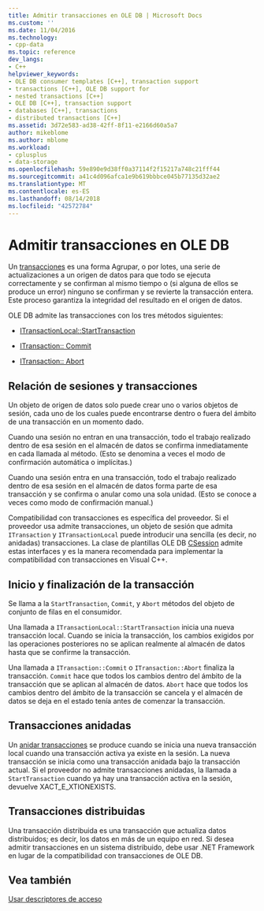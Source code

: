 ```yaml
---
title: Admitir transacciones en OLE DB | Microsoft Docs
ms.custom: ''
ms.date: 11/04/2016
ms.technology:
- cpp-data
ms.topic: reference
dev_langs:
- C++
helpviewer_keywords:
- OLE DB consumer templates [C++], transaction support
- transactions [C++], OLE DB support for
- nested transactions [C++]
- OLE DB [C++], transaction support
- databases [C++], transactions
- distributed transactions [C++]
ms.assetid: 3d72e583-ad38-42ff-8f11-e2166d60a5a7
author: mikeblome
ms.author: mblome
ms.workload:
- cplusplus
- data-storage
ms.openlocfilehash: 59e890e9d38ff0a37114f2f15217a748c21fff44
ms.sourcegitcommit: a41c4d096afca1e9b619bbbce045b77135d32ae2
ms.translationtype: MT
ms.contentlocale: es-ES
ms.lasthandoff: 08/14/2018
ms.locfileid: "42572784"
---
```

# <a name="supporting-transactions-in-ole-db"></a>Admitir transacciones en OLE DB
Un [transacciones](../../data/transactions-mfc-data-access.md) es una forma Agrupar, o por lotes, una serie de actualizaciones a un origen de datos para que todo se ejecuta correctamente y se confirman al mismo tiempo o (si alguna de ellos se produce un error) ninguno se confirman y se revierte la transacción entera. Este proceso garantiza la integridad del resultado en el origen de datos.  
  
 OLE DB admite las transacciones con los tres métodos siguientes:  
  
-   [ITransactionLocal::StartTransaction](/previous-versions/windows/desktop/ms709786\(v=vs.85\))  
  
-   [ITransaction:: Commit](/previous-versions/windows/desktop/ms713008\(v=vs.85\))  
  
-   [ITransaction:: Abort](/previous-versions/windows/desktop/ms709833\(v=vs.85\))  
  
## <a name="relationship-of-sessions-and-transactions"></a>Relación de sesiones y transacciones  
 Un objeto de origen de datos solo puede crear uno o varios objetos de sesión, cada uno de los cuales puede encontrarse dentro o fuera del ámbito de una transacción en un momento dado.  
  
 Cuando una sesión no entran en una transacción, todo el trabajo realizado dentro de esa sesión en el almacén de datos se confirma inmediatamente en cada llamada al método. (Esto se denomina a veces el modo de confirmación automática o implícitas.)  
  
 Cuando una sesión entra en una transacción, todo el trabajo realizado dentro de esa sesión en el almacén de datos forma parte de esa transacción y se confirma o anular como una sola unidad. (Esto se conoce a veces como modo de confirmación manual.)  
  
 Compatibilidad con transacciones es específica del proveedor. Si el proveedor usa admite transacciones, un objeto de sesión que admita `ITransaction` y `ITransactionLocal` puede introducir una sencilla (es decir, no anidadas) transacciones. La clase de plantillas OLE DB [CSession](../../data/oledb/csession-class.md) admite estas interfaces y es la manera recomendada para implementar la compatibilidad con transacciones en Visual C++.  
  
## <a name="starting-and-ending-the-transaction"></a>Inicio y finalización de la transacción  
 Se llama a la `StartTransaction`, `Commit`, y `Abort` métodos del objeto de conjunto de filas en el consumidor.  
  
 Una llamada a `ITransactionLocal::StartTransaction` inicia una nueva transacción local. Cuando se inicia la transacción, los cambios exigidos por las operaciones posteriores no se aplican realmente al almacén de datos hasta que se confirme la transacción.  
  
 Una llamada a `ITransaction::Commit` o `ITransaction::Abort` finaliza la transacción. `Commit` hace que todos los cambios dentro del ámbito de la transacción que se aplican al almacén de datos. `Abort` hace que todos los cambios dentro del ámbito de la transacción se cancela y el almacén de datos se deja en el estado tenía antes de comenzar la transacción.  
  
## <a name="nested-transactions"></a>Transacciones anidadas  
 Un [anidar transacciones](/previous-versions/windows/desktop/ms716985\(v=vs.85\)) se produce cuando se inicia una nueva transacción local cuando una transacción activa ya existe en la sesión. La nueva transacción se inicia como una transacción anidada bajo la transacción actual. Si el proveedor no admite transacciones anidadas, la llamada a `StartTransaction` cuando ya hay una transacción activa en la sesión, devuelve XACT_E_XTIONEXISTS.  
  
## <a name="distributed-transactions"></a>Transacciones distribuidas  
 Una transacción distribuida es una transacción que actualiza datos distribuidos; es decir, los datos en más de un equipo en red. Si desea admitir transacciones en un sistema distribuido, debe usar .NET Framework en lugar de la compatibilidad con transacciones de OLE DB.  
  
## <a name="see-also"></a>Vea también  
 [Usar descriptores de acceso](../../data/oledb/using-accessors.md)